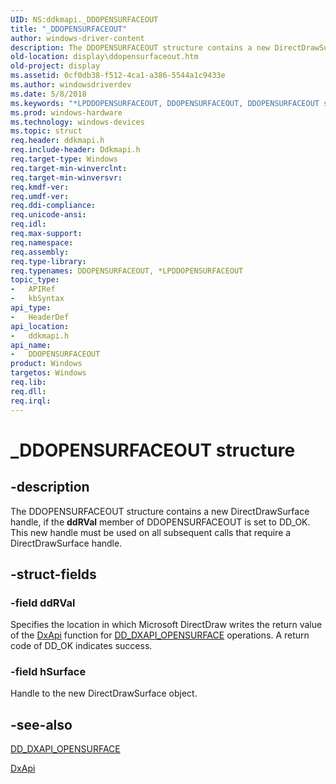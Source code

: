 ```yaml
---
UID: NS:ddkmapi._DDOPENSURFACEOUT
title: "_DDOPENSURFACEOUT"
author: windows-driver-content
description: The DDOPENSURFACEOUT structure contains a new DirectDrawSurface handle, if the ddRVal member of DDOPENSURFACEOUT is set to DD_OK. This new handle must be used on all subsequent calls that require a DirectDrawSurface handle.
old-location: display\ddopensurfaceout.htm
old-project: display
ms.assetid: 0cf0db38-f512-4ca1-a386-5544a1c9433e
ms.author: windowsdriverdev
ms.date: 5/8/2018
ms.keywords: "*LPDDOPENSURFACEOUT, DDOPENSURFACEOUT, DDOPENSURFACEOUT structure [Display Devices], LPDDOPENSURFACEOUT, LPDDOPENSURFACEOUT structure pointer [Display Devices], _DDOPENSURFACEOUT, ddkmapi/DDOPENSURFACEOUT, ddkmapi/LPDDOPENSURFACEOUT, ddstrcts_911314a4-692d-4909-9c30-e868a767e031.xml, display.ddopensurfaceout"
ms.prod: windows-hardware
ms.technology: windows-devices
ms.topic: struct
req.header: ddkmapi.h
req.include-header: Ddkmapi.h
req.target-type: Windows
req.target-min-winverclnt: 
req.target-min-winversvr: 
req.kmdf-ver: 
req.umdf-ver: 
req.ddi-compliance: 
req.unicode-ansi: 
req.idl: 
req.max-support: 
req.namespace: 
req.assembly: 
req.type-library: 
req.typenames: DDOPENSURFACEOUT, *LPDDOPENSURFACEOUT
topic_type:
-	APIRef
-	kbSyntax
api_type:
-	HeaderDef
api_location:
-	ddkmapi.h
api_name:
-	DDOPENSURFACEOUT
product: Windows
targetos: Windows
req.lib: 
req.dll: 
req.irql: 
---
```


# _DDOPENSURFACEOUT structure


## -description


The DDOPENSURFACEOUT structure contains a new DirectDrawSurface handle, if the <b>ddRVal</b> member of DDOPENSURFACEOUT is set to DD_OK. This new handle must be used on all subsequent calls that require a DirectDrawSurface handle. 


## -struct-fields




### -field ddRVal

Specifies the location in which Microsoft DirectDraw writes the return value of the <a href="https://msdn.microsoft.com/library/windows/hardware/ff557364">DxApi</a> function for <a href="https://msdn.microsoft.com/library/windows/hardware/ff550711">DD_DXAPI_OPENSURFACE</a> operations. A return code of DD_OK indicates success.


### -field hSurface

Handle to the new DirectDrawSurface object.


## -see-also




<a href="https://msdn.microsoft.com/library/windows/hardware/ff550711">DD_DXAPI_OPENSURFACE</a>



<a href="https://msdn.microsoft.com/library/windows/hardware/ff557364">DxApi</a>
 

 

